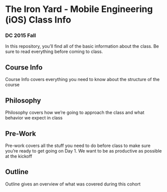 # The Iron Yard - Mobile Engineering (iOS) Class Info
### DC 2015 Fall

In this repository, you’ll find all of the basic information about the class. Be sure to read everything before coming to class.

## Course Info

Course Info covers everything you need to know about the structure of the course

## Philosophy

Philosophy covers how we’re going to approach the class and what behavior we expect in class

## Pre-Work

Pre-work covers all the stuff you need to do before class to make sure you’re ready to get going on Day 1. We want to be as productive as possible at the kickoff

## Outline

Outline gives an overview of what was covered during this cohort